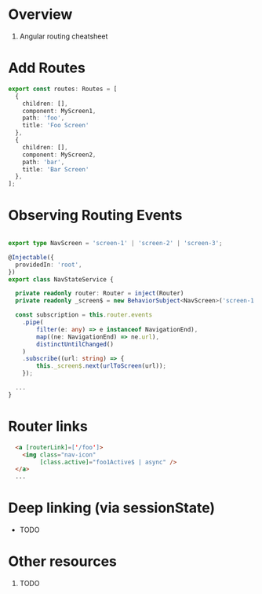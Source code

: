 # Overview
1. Angular routing cheatsheet


# Add Routes
```ts
export const routes: Routes = [
  {
    children: [],
    component: MyScreen1,
    path: 'foo',
    title: 'Foo Screen'
  },
  {
    children: [],
    component: MyScreen2,
    path: 'bar',
    title: 'Bar Screen'
  },
];
```


# Observing Routing Events
```ts

export type NavScreen = 'screen-1' | 'screen-2' | 'screen-3';

@Injectable({
  providedIn: 'root',
})
export class NavStateService {

  private readonly router: Router = inject(Router)
  private readonly _screen$ = new BehaviorSubject<NavScreen>('screen-1')

  const subscription = this.router.events
    .pipe(
        filter(e: any) => e instanceof NavigationEnd),
        map((ne: NavigationEnd) => ne.url),
        distinctUntilChanged()
    )
    .subscribe((url: string) => {
        this._screen$.next(urlToScreen(url));
    });

  ...
}
```

# Router links
```html
  <a [routerLink]=['/foo']>
    <img class="nav-icon"
         [class.active]="foo1Active$ | async" />
  </a>
  ...
```


# Deep linking (via sessionState)
- TODO


# Other resources
1. TODO
